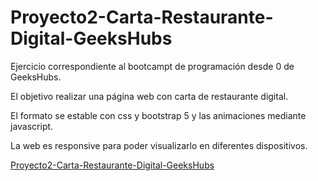 # Proyecto2-Carta-Restaurante-Digital-GeeksHubs

Ejercicio correspondiente al bootcampt de programación desde 0 de GeeksHubs.

El objetivo realizar una página web con carta de restaurante digital.

El formato se estable con css y bootstrap 5 y las animaciones mediante javascript.

La web es responsive para poder visualizarlo en diferentes dispositivos.

[Proyecto2-Carta-Restaurante-Digital-GeeksHubs](https://aroamz.github.io/Proyecto2-Carta-Restaurante-Digital-GeeksHubs/index.html)